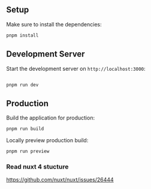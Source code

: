
## Setup

Make sure to install the dependencies:

```bash
pnpm install

```

## Development Server

Start the development server on `http://localhost:3000`:

```bash

pnpm run dev

```

## Production

Build the application for production:

```bash
pnpm run build
```

Locally preview production build:

```bash
pnpm run preview

```

### Read nuxt 4 stucture 
https://github.com/nuxt/nuxt/issues/26444
